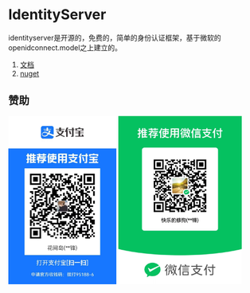 # IdentityServer

identityserver是开源的，免费的，简单的身份认证框架，基于微软的openidconnect.model之上建立的。

1. [文档](https://github.com/1448376744/IdentityServer/wiki)
2. [nuget](https://www.nuget.org/packages/Soul.IdentityServer/)

## 赞助

<img src="\images\aliyun-pay.jpg" style="zoom:33%;" />

<img src="\images\wechat-pay.jpg" style="zoom:33%;" />